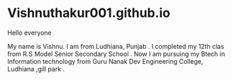 # Vishnuthakur001.github.io

Hello everyone 

My name is Vishnu. I am from Ludhiana, Punjab . I completed my 12th clas from R.S Model Senior Secondary School . Now I am pursuing my Btech in Information technology from Guru Nanak Dev Engineering College, Ludhiana ,gill park . 
